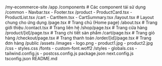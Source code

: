 /my-ecommerce-site
  /app
    /components           # Các component tái sử dụng
      /common
        - Navbar.tsx
        - Footer.tsx
      /product
        - ProductCard.tsx
        - ProductList.tsx
      /cart
        - CartItem.tsx
        - CartSummary.tsx
    /layout.tsx            # Layout chung cho ứng dụng
    /page.tsx              # Trang chủ (Home page)
    /about.tsx             # Trang giới thiệu
    /contact.tsx           # Trang liên hệ
    /shop/page.tsx         # Trang cửa hàng
    /product/[id]/page.tsx # Trang chi tiết sản phẩm
    /cart/page.tsx         # Trang giỏ hàng
    /checkout/page.tsx     # Trang thanh toán
    /order/[id]/page.tsx   # Trang đơn hàng
  /public
    /assets
      /images
        - logo.png
        - product1.jpg
        - product2.jpg
    /css
      - styles.css
    /fonts
      - custom-font.woff2
  /styles
    - globals.css
    - tailwind.config.js
    - postcss.config.js
  package.json
  next.config.js
  tsconfig.json
  README.md
